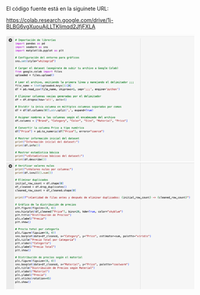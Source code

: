 El código fuente está en la siguinete URL:

https://colab.research.google.com/drive/1j-BLBG6vgXuouAjLLTKljmqd2JfjFXLA

![code1](exploration-data-code-1.png)
![code2](exploration-data-code-2.png)

